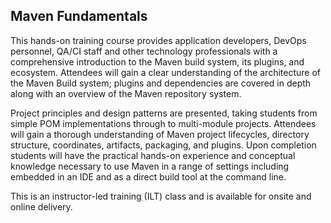 
## Maven Fundamentals

This hands-on training course provides application developers, DevOps personnel, QA/CI staff and other technology professionals with a comprehensive introduction to the Maven build system, its plugins, and ecosystem. Attendees will gain a clear understanding of the architecture of the Maven Build system; plugins and dependencies are covered in depth along with an overview of the Maven repository system.

Project principles and design patterns are presented, taking students from simple POM implementations through to multi-module projects. Attendees will gain a thorough understanding of Maven project lifecycles, directory structure, coordinates, artifacts, packaging, and plugins. Upon completion students will have the practical hands-on experience and conceptual knowledge necessary to use Maven in a range of settings including embedded in an IDE and as a direct build tool at the command line.

This is an instructor-led training (ILT) class and is available for onsite and online delivery.
